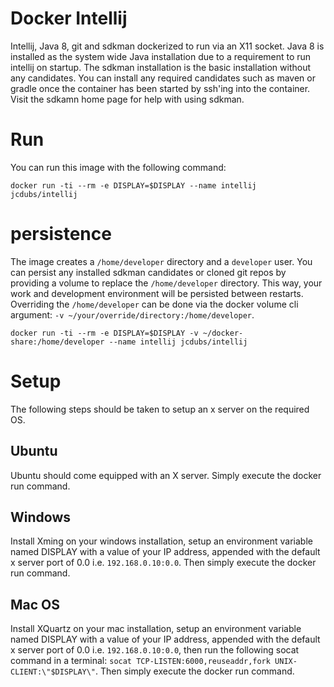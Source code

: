 # Docker Intellij

Intellij, Java 8, git and sdkman dockerized to run via an X11 socket. Java 8 is installed as the system wide Java installation due to a requirement to run intellij on startup. The sdkman installation is the basic installation without any candidates. You can install any required candidates such as maven or gradle once the container has been started by ssh'ing into the container. Visit the sdkamn home page for help with using sdkman.

# Run

You can run this image with the following command:

`docker run -ti --rm -e DISPLAY=$DISPLAY --name intellij jcdubs/intellij`

# persistence

The image creates a `/home/developer` directory and a `developer` user. You can persist any installed sdkman candidates or cloned git repos by providing a volume
to replace the `/home/developer` directory. This way, your work and development environment will be persisted between restarts. Overriding the `/home/developer` can be done via the docker volume cli argument: `-v ~/your/override/directory:/home/developer`.

`docker run -ti --rm -e DISPLAY=$DISPLAY -v ~/docker-share:/home/developer --name intellij jcdubs/intellij`

# Setup

The following steps should be taken to setup an x server on the required OS.

## Ubuntu

Ubuntu should come equipped with an X server. Simply execute the docker run command.

## Windows

Install Xming on your windows installation, setup an environment variable named DISPLAY with a value of your IP address, appended with the default x server port of 0.0 i.e. `192.168.0.10:0.0`. Then simply execute the docker run command.

## Mac OS

Install XQuartz on your mac installation, setup an environment variable named DISPLAY with a value of your IP address, appended with the default x server port of 0.0 i.e. `192.168.0.10:0.0`, then run the following socat command in a terminal: `socat TCP-LISTEN:6000,reuseaddr,fork UNIX-CLIENT:\"$DISPLAY\"`. Then simply execute the docker run command.
